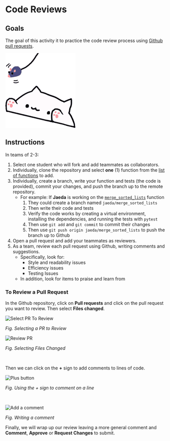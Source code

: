# Code Reviews

## Goals

The goal of this activity it to practice the code review process using [Github pull requests](https://docs.github.com/en/pull-requests/collaborating-with-pull-requests/proposing-changes-to-your-work-with-pull-requests/about-pull-requests).

![](images/bongo-cat-bongo-cat-toy.gif)


## Instructions

In teams of 2-3:

1. Select one student who will fork and add teammates as collaborators.
1. Individually, clone the repository and select **one** (1) function from the [list of functions](./functions.md) to add.
1. Individually, create a branch, write your function and tests (the code is provided), commit your changes, and push the branch up to the remote repository.
   - For example: If **Jaeda** is working on the [`merge_sorted_lists`](./functions.md) function
     1. They could create a branch named `jaeda/merge_sorted_lists`
     1. Then write their code and tests
     1. Verify the code works by creating a virtual environment, installing the dependencies, and running the tests with `pytest`
     1. Then use `git add` and `git commit` to commit their changes
     1. Then use `git push origin jaeda/merge_sorted_lists` to push the branch up to Github
1. Open a pull request and add your teammates as reviewers.
1. As a team, review each pull request using Github, writing comments and suggestions.
   - Specifically, look for:
     - Style and readability issues
     - Efficiency issues
     - Testing Issues
   - In addition, look for items to praise and learn from

### To Review a Pull Request

In the Github repository, click on **Pull requests** and click on the pull request you want to review. Then select **Files changed**.

![Select PR To Review](images/select-pr-to-review.png)

_Fig. Selecting a PR to Review_</br>

![Review PR](images/review-pr.png)

_Fig. Selecting Files Changed_

</br>

Then we can click on the **+** sign to add comments to lines of code.

![Plus button](images/pr-plus-button.png)

_Fig. Using the + sign to comment on a line_

</br>

![Add a comment](images/make-pr-comment.png)

_Fig. Writing a comment_

Finally, we will wrap up our review leaving a more general comment and **Comment**, **Approve** or **Request Changes** to submit.

